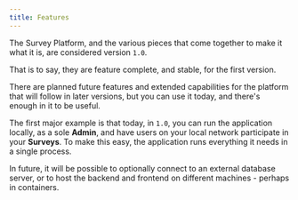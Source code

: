 ```yaml
---
title: Features
---
```


The Survey Platform, and the various pieces that come together to make it what it is, are considered version `1.0`.

That is to say, they are feature complete, and stable, for the first version.

There are planned future features and extended capabilities for the platform that will follow in later versions, but you can use it today, and there's enough in it to be useful.

The first major example is that today, in `1.0`, you can run the application locally, as a sole **Admin**, and have users on your local network participate in your **Surveys**. To make this easy, the application runs everything it needs in a single process.

In future, it will be possible to optionally connect to an external database server, or to host the backend and frontend on different machines - perhaps in containers.
